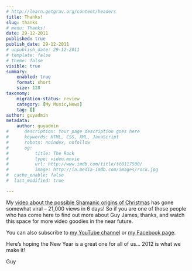 ```yaml
---
# http://learn.getgrav.org/content/headers
title: Thanks!
slug: thanks
# menu: Thanks!
date: 29-12-2011
published: true
publish_date: 29-12-2011
# unpublish_date: 29-12-2011
# template: false
# theme: false
visible: true
summary:
    enabled: true
    format: short
    size: 128
taxonomy:
    migration-status: review
    category: [My Music,News]
    tag: []
author: guyadmin
metadata:
    author: guyadmin
#      description: Your page description goes here
#      keywords: HTML, CSS, XML, JavaScript
#      robots: noindex, nofollow
#      og:
#          title: The Rock
#          type: video.movie
#          url: http://www.imdb.com/title/tt0117500/
#          image: http://ia.media-imdb.com/images/rock.jpg
#  cache_enable: false
#  last_modified: true

---
```


My [video about the possible Shamanic origins of Christmas](https://2018.guyjames.com/my-music/why-do-santas-reindeer-fly-a-video-by-guy-james/) has gone somewhat viral – 21,000 views in 6 days! So if you are one of those people who has come here to find out more about Guy James, thanks, and watch this space for more video goodies in the near future.

You can also subscribe to [my YouTube channel](http://www.youtube.com/user/yug23) or [my Facebook page](http://facebook.com/GuyJamesMusic).

Here’s hoping the New Year is a great one for all of us… 2012 is what we make it!

Guy